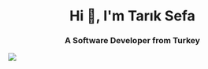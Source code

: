 <h1 align="center">Hi 👋, I'm Tarık Sefa</h1>
<h3 align="center">A Software Developer from Turkey</h3>

<img align="center" src="https://github-readme-stats.vercel.app/api/top-langs/?username=gosmacx&theme=dark&layout=compact" />
